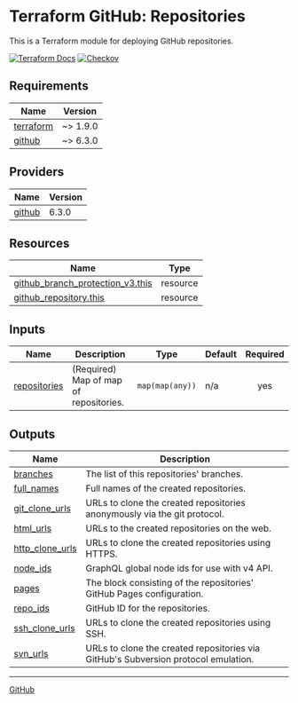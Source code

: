 <!-- BEGIN_TF_DOCS -->
# Terraform GitHub: Repositories

This is a Terraform module for deploying GitHub repositories.

[![Terraform Docs](https://github.com/lontritech/terraform-github-repositories/actions/workflows/terraform-docs.yml/badge.svg)](https://github.com/lontritech/terraform-github-repositories/actions/workflows/terraform-docs.yml)
[![Checkov](https://github.com/lontritech/terraform-github-repositories/actions/workflows/checkov.yml/badge.svg)](https://github.com/lontritech/terraform-github-repositories/actions/workflows/checkov.yml)

## Requirements

| Name | Version |
|------|---------|
| <a name="requirement_terraform"></a> [terraform](#requirement\_terraform) | ~> 1.9.0 |
| <a name="requirement_github"></a> [github](#requirement\_github) | ~> 6.3.0 |

## Providers

| Name | Version |
|------|---------|
| <a name="provider_github"></a> [github](#provider\_github) | 6.3.0 |

## Resources

| Name | Type |
|------|------|
| [github_branch_protection_v3.this](https://registry.terraform.io/providers/integrations/github/latest/docs/resources/branch_protection_v3) | resource |
| [github_repository.this](https://registry.terraform.io/providers/integrations/github/latest/docs/resources/repository) | resource |

## Inputs

| Name | Description | Type | Default | Required |
|------|-------------|------|---------|:--------:|
| <a name="input_repositories"></a> [repositories](#input\_repositories) | (Required) Map of map of repositories. | `map(map(any))` | n/a | yes |

## Outputs

| Name | Description |
|------|-------------|
| <a name="output_branches"></a> [branches](#output\_branches) | The list of this repositories' branches. |
| <a name="output_full_names"></a> [full\_names](#output\_full\_names) | Full names of the created repositories. |
| <a name="output_git_clone_urls"></a> [git\_clone\_urls](#output\_git\_clone\_urls) | URLs to clone the created repositories anonymously via the git protocol. |
| <a name="output_html_urls"></a> [html\_urls](#output\_html\_urls) | URLs to the created repositories on the web. |
| <a name="output_http_clone_urls"></a> [http\_clone\_urls](#output\_http\_clone\_urls) | URLs to clone the created repositories using HTTPS. |
| <a name="output_node_ids"></a> [node\_ids](#output\_node\_ids) | GraphQL global node ids for use with v4 API. |
| <a name="output_pages"></a> [pages](#output\_pages) | The block consisting of the repositories' GitHub Pages configuration. |
| <a name="output_repo_ids"></a> [repo\_ids](#output\_repo\_ids) | GitHub ID for the repositories. |
| <a name="output_ssh_clone_urls"></a> [ssh\_clone\_urls](#output\_ssh\_clone\_urls) | URLs to clone the created repositories using SSH. |
| <a name="output_svn_urls"></a> [svn\_urls](#output\_svn\_urls) | URLs to clone the created repositories via GitHub's Subversion protocol emulation. |

---
[GitHub](https://github.com/LontriTech)
<!-- END_TF_DOCS -->